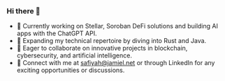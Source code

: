 ### Hi there 👋 

- 🔭 Currently working on Stellar, Soroban DeFi solutions and building AI apps with the ChatGPT API.
- 🌱 Expanding my technical repertoire by diving into Rust and Java.
- 🤝 Eager to collaborate on innovative projects in blockchain, cybersecurity, and artificial intelligence.
- 📧 Connect with me at safiyah@jamiel.net or through LinkedIn for any exciting opportunities or discussions.
<!--
**cybersaf/cybersaf** is a ✨ _special_ ✨ repository because its `README.md` (this file) appears on your GitHub profile.

Here are some ideas to get you started:

- 🔭 I’m currently working on Stellar, Soroban DeFi solutions and building AI apps with the ChatGPT API.
- 🌱 I’m currently learning Rust
- 👯 I’m looking to collaborate on blockchain, cybersecurity and AI projects
- 📫 How to reach me: safiyah@jamiel.net or via linkedln
-->
